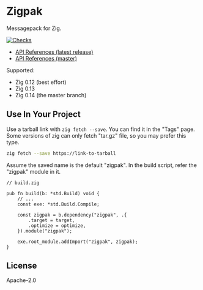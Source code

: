 # Zigpak

Messagepack for Zig.

[![Checks](https://github.com/thislight/zigpak/actions/workflows/main.yml/badge.svg?branch=master&name=Checks)](https://github.com/thislight/zigpak/actions/workflows/main.yml)

- [API References (latest release)](https://zigpak.pages.dev/zigpak/)
- [API References (master)](https://master.zigpak.pages.dev/zigpak/)

Supported:

- Zig 0.12 (best effort)
- Zig 0.13
- Zig 0.14 (the master branch)

## Use In Your Project

Use a tarball link with `zig fetch --save`. You can find it in the "Tags" page. Some versions of zig can only fetch "tar.gz" file, so you may prefer this type.

```sh
zig fetch --save https://link-to-tarball
```

Assume the saved name is the default "zigpak". In the build script, refer the "zigpak" module in it.

```zig
// build.zig

pub fn build(b: *std.Build) void {
    // ...
    const exe: *std.Build.Compile;

    const zigpak = b.dependency("zigpak", .{
        .target = target,
        .optimize = optimize,
    }).module("zigpak");

    exe.root_module.addImport("zigpak", zigpak);
}
```

## License

Apache-2.0
